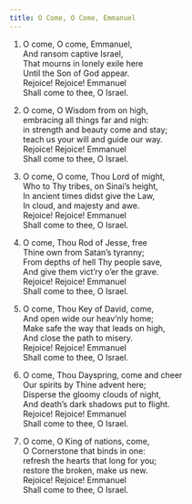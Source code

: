 ```yaml
---
title: O Come, O Come, Emmanuel
---
```

1. O come, O come, Emmanuel,  
And ransom captive Israel,  
That mourns in lonely exile here  
Until the Son of God appear.  
Rejoice! Rejoice! Emmanuel  
Shall come to thee, O Israel.
  
2. O come, O Wisdom from on high,  
embracing all things far and nigh:  
in strength and beauty come and stay;  
teach us your will and guide our way.  
Rejoice! Rejoice! Emmanuel  
Shall come to thee, O Israel.
  
3. O come, O come, Thou Lord of might,  
Who to Thy tribes, on Sinai’s height,  
In ancient times didst give the Law,  
In cloud, and majesty and awe.  
Rejoice! Rejoice! Emmanuel  
Shall come to thee, O Israel.
  
4. O come, Thou Rod of Jesse, free  
Thine own from Satan’s tyranny;  
From depths of hell Thy people save,  
And give them vict’ry o’er the grave.  
Rejoice! Rejoice! Emmanuel  
Shall come to thee, O Israel.
  
5. O come, Thou Key of David, come,  
And open wide our heav’nly home;  
Make safe the way that leads on high,  
And close the path to misery.  
Rejoice! Rejoice! Emmanuel  
Shall come to thee, O Israel.
  
6. O come, Thou Dayspring, come and cheer  
Our spirits by Thine advent here;  
Disperse the gloomy clouds of night,  
And death’s dark shadows put to flight.  
Rejoice! Rejoice! Emmanuel  
Shall come to thee, O Israel.
  
7. O come, O King of nations, come,  
O Cornerstone that binds in one:  
refresh the hearts that long for you;  
restore the broken, make us new.  
Rejoice! Rejoice! Emmanuel  
Shall come to thee, O Israel.
